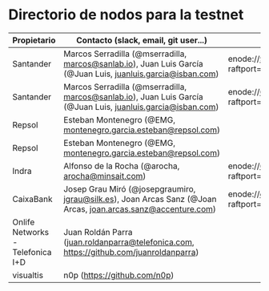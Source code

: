 ﻿# Directorio de nodos para la testnet

| Propietario | Contacto (slack, email, git user...) | enode |
| ----------- | ------------------------------------ | ----- |
| Santander | Marcos Serradilla (@mserradilla, marcos@sanlab.io), Juan Luis García (@Juan Luis, juanluis.garcia@isban.com) | enode://9c11f1a41f5cbad2b59a64f2ec15f0a2b39f40aa88f0a3f77df0300f1a9a13af61d85f90894d9d7f71812be9c8c1b5bc2c2e6a055c8d4a40bddf45407c711b1b@52.56.69.220:21000?raftport=41000 |
| Santander | Marcos Serradilla (@mserradilla, marcos@sanlab.io), Juan Luis García (@Juan Luis, juanluis.garcia@isban.com) | enode://60885eb65783a6c7bdee131b9b70dd3b0dc084bbfafe4adef7d4ba740ec834bf7df467a747b7e150c822d7a7c7e8885c1f571e901b577408182990433dc83f91@35.176.197.87:21000?raftport=41000 |
| Repsol | Esteban Montenegro (@EMG, montenegro.garcia.esteban@repsol.com) |  |
| Repsol | Esteban Montenegro (@EMG, montenegro.garcia.esteban@repsol.com) |  |
| Indra | Alfonso de la Rocha (@arocha, arocha@minsait.com) | enode://669da0c4581e4cd04bb67690acfa739f27bd1f69522d7df73820b865cd78ceb2ad1c29fd982845194db1efe81a4d814c248707a97be00b903feb7215cf07e211@40.118.64.233:21000?raftport=41000 |
| CaixaBank | Josep Grau Miró (@josepgraumiro, jgrau@silk.es), Joan Arcas Sanz (@Joan Arcas, joan.arcas.sanz@accenture.com) | enode://e09ff0ef7c031799d9eafc171308435e10b27566230060fb03ada522104113065e493dbad1b936da9dd093226b19e68482901a554dcbfe70db45e5ba878a61ca@158.177.89.28:21000?raftport=41000 |
| Onlife Networks -Telefonica I+D | Juan Roldán Parra (juan.roldanparra@telefonica.com, https://github.com/juanroldanparra) |  |
| visualtis | n0p (https://github.com/n0p) |  |
